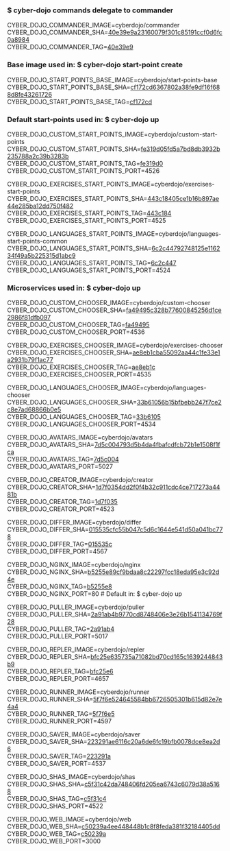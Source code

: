 ### $ cyber-dojo commands delegate to commander

CYBER_DOJO_COMMANDER_IMAGE=cyberdojo/commander  
CYBER_DOJO_COMMANDER_SHA=[40e39e9a23160079f301c85191ccf0d6fc0a8984](https://github.com/cyber-dojo/commander/commit/40e39e9a23160079f301c85191ccf0d6fc0a8984)  
CYBER_DOJO_COMMANDER_TAG=[40e39e9](https://hub.docker.com/layers/cyberdojo/commander/40e39e9/images/sha256-8dcf3eeb2f70ab8c1178a188dd8550954b3f05b2a3252ef9b14909ea69954723)  

### Base image used in: $ cyber-dojo start-point create

CYBER_DOJO_START_POINTS_BASE_IMAGE=cyberdojo/start-points-base  
CYBER_DOJO_START_POINTS_BASE_SHA=[cf172cd6367802a38fe9df16f688d8fe43261726](https://github.com/cyber-dojo/start-points-base/commit/cf172cd6367802a38fe9df16f688d8fe43261726)  
CYBER_DOJO_START_POINTS_BASE_TAG=[cf172cd](https://hub.docker.com/layers/cyberdojo/start-points-base/cf172cd/images/sha256-4d5e26de87fbfdb6ee3869050d5d61b81e6c1db069aa0ebecb9a344bebfe8cd8)  

### Default start-points used in: $ cyber-dojo up

CYBER_DOJO_CUSTOM_START_POINTS_IMAGE=cyberdojo/custom-start-points  
CYBER_DOJO_CUSTOM_START_POINTS_SHA=[fe319d05fd5a7bd8db3932b235788a2c39b3283b](https://github.com/cyber-dojo/custom-start-points/commit/fe319d05fd5a7bd8db3932b235788a2c39b3283b)  
CYBER_DOJO_CUSTOM_START_POINTS_TAG=[fe319d0](https://hub.docker.com/layers/cyberdojo/custom-start-points/fe319d0/images/sha256-b239a8c94f0dfd00380d186a143a5b46519382bf555980b24257ada207091fa5)  
CYBER_DOJO_CUSTOM_START_POINTS_PORT=4526

CYBER_DOJO_EXERCISES_START_POINTS_IMAGE=cyberdojo/exercises-start-points  
CYBER_DOJO_EXERCISES_START_POINTS_SHA=[443c18405ce1b16b897ae44e285ba12dd750f482](https://github.com/cyber-dojo/exercises-start-points/commit/443c18405ce1b16b897ae44e285ba12dd750f482)  
CYBER_DOJO_EXERCISES_START_POINTS_TAG=[443c184](https://hub.docker.com/layers/cyberdojo/exercises-start-points/443c184/images/sha256-839724467fbc1619be0fe057877bbe6cbf170a575f68deaa59ee14425b5d354d)  
CYBER_DOJO_EXERCISES_START_POINTS_PORT=4525

CYBER_DOJO_LANGUAGES_START_POINTS_IMAGE=cyberdojo/languages-start-points-common  
CYBER_DOJO_LANGUAGES_START_POINTS_SHA=[6c2c44792748125e116234f49a5b225315d1abc9](https://github.com/cyber-dojo/languages-start-points/commit/6c2c44792748125e116234f49a5b225315d1abc9)  
CYBER_DOJO_LANGUAGES_START_POINTS_TAG=[6c2c447](https://hub.docker.com/layers/cyberdojo/languages-start-points-common/6c2c447/images/sha256-a23d76464b29c837fbf6a0d06645c3c52400d64eef1de30e761f7110f78c66c8)  
CYBER_DOJO_LANGUAGES_START_POINTS_PORT=4524

### Microservices used in: $ cyber-dojo up

CYBER_DOJO_CUSTOM_CHOOSER_IMAGE=cyberdojo/custom-chooser  
CYBER_DOJO_CUSTOM_CHOOSER_SHA=[fa49495c328b77600845256d1ce2986f81dfb097](https://github.com/cyber-dojo/custom-chooser/commit/fa49495c328b77600845256d1ce2986f81dfb097)  
CYBER_DOJO_CUSTOM_CHOOSER_TAG=[fa49495](https://hub.docker.com/layers/cyberdojo/custom-chooser/fa49495/images/sha256-794b54df8a973c7188a19879dce14e8d3bf826758a02236ca02d220812d8a26a)  
CYBER_DOJO_CUSTOM_CHOOSER_PORT=4536

CYBER_DOJO_EXERCISES_CHOOSER_IMAGE=cyberdojo/exercises-chooser  
CYBER_DOJO_EXERCISES_CHOOSER_SHA=[ae8eb1cba55092aa44c1fe33e1a2931b79f1ac77](https://github.com/cyber-dojo/exercises-chooser/commit/ae8eb1cba55092aa44c1fe33e1a2931b79f1ac77)  
CYBER_DOJO_EXERCISES_CHOOSER_TAG=[ae8eb1c](https://hub.docker.com/layers/cyberdojo/exercises-chooser/ae8eb1c/images/sha256-68cde21306814e19830ba10070598a1dfe776de6f2ee76cf0dca6aab26c8fafd)  
CYBER_DOJO_EXERCISES_CHOOSER_PORT=4535

CYBER_DOJO_LANGUAGES_CHOOSER_IMAGE=cyberdojo/languages-chooser  
CYBER_DOJO_LANGUAGES_CHOOSER_SHA=[33b61056b15bfbebb247f7ce2c8e7ad68866b0e5](https://github.com/cyber-dojo/languages-chooser/commit/33b61056b15bfbebb247f7ce2c8e7ad68866b0e5)  
CYBER_DOJO_LANGUAGES_CHOOSER_TAG=[33b6105](https://hub.docker.com/layers/cyberdojo/languages-chooser/33b6105/images/sha256-10a56f41aa824e86d413d6e16e5a7d9ee6e39536d3fdacbe0631b40d33e730a4)  
CYBER_DOJO_LANGUAGES_CHOOSER_PORT=4534

CYBER_DOJO_AVATARS_IMAGE=cyberdojo/avatars  
CYBER_DOJO_AVATARS_SHA=[7d5c004793d5b4da4fbafcdfcb72b1e1508f1fca](https://github.com/cyber-dojo/avatars/commit/7d5c004793d5b4da4fbafcdfcb72b1e1508f1fca)  
CYBER_DOJO_AVATARS_TAG=[7d5c004](https://hub.docker.com/layers/cyberdojo/avatars/7d5c004/images/sha256-43cd988d9329a661e2cfde36160462a7b2424f78693b91b62235ee8e9bfde3be)  
CYBER_DOJO_AVATARS_PORT=5027

CYBER_DOJO_CREATOR_IMAGE=cyberdojo/creator  
CYBER_DOJO_CREATOR_SHA=[1d7f0354dd2f0f4b32c911cdc4ce717273a4481b](https://github.com/cyber-dojo/creator/commit/1d7f0354dd2f0f4b32c911cdc4ce717273a4481b)  
CYBER_DOJO_CREATOR_TAG=[1d7f035](https://hub.docker.com/layers/cyberdojo/creator/1d7f035/images/sha256-802a9aaee3a8e126fcb2014e6f45e4090d574eb9200c17c49db177b734b4a5a5)  
CYBER_DOJO_CREATOR_PORT=4523

CYBER_DOJO_DIFFER_IMAGE=cyberdojo/differ  
CYBER_DOJO_DIFFER_SHA=[015535cfc55b047c5d6c1644e541d50a041bc778](https://github.com/cyber-dojo/differ/commit/015535cfc55b047c5d6c1644e541d50a041bc778)  
CYBER_DOJO_DIFFER_TAG=[015535c](https://hub.docker.com/layers/cyberdojo/differ/015535c/images/sha256-5af72ae7be9d3dc36689adc37b8de0495c5d700bf8aa7509b46fd4b8e96dd7f7)  
CYBER_DOJO_DIFFER_PORT=4567

CYBER_DOJO_NGINX_IMAGE=cyberdojo/nginx  
CYBER_DOJO_NGINX_SHA=[b5255e89cf9bdaa8c22297fcc18eda95e3c92d4e](https://github.com/cyber-dojo/nginx/commit/b5255e89cf9bdaa8c22297fcc18eda95e3c92d4e)  
CYBER_DOJO_NGINX_TAG=[b5255e8](https://hub.docker.com/layers/cyberdojo/nginx/b5255e8/images/sha256-d7284b35ba32a17251e0cb36c6651b00a3b6190c307013cfa94763866d370636)  
CYBER_DOJO_NGINX_PORT=80 # Default in: $ cyber-dojo up

CYBER_DOJO_PULLER_IMAGE=cyberdojo/puller  
CYBER_DOJO_PULLER_SHA=[2a91ab4b9770cd8748406e3e26b1541134769f28](https://github.com/cyber-dojo/puller/commit/2a91ab4b9770cd8748406e3e26b1541134769f28)  
CYBER_DOJO_PULLER_TAG=[2a91ab4](https://hub.docker.com/layers/cyberdojo/puller/2a91ab4/images/sha256-d998d59408f16bb0b2c66728efbe529d8bbb75aaf5149b44668ee7c056a4403d)  
CYBER_DOJO_PULLER_PORT=5017

CYBER_DOJO_REPLER_IMAGE=cyberdojo/repler  
CYBER_DOJO_REPLER_SHA=[bfc25e635735a71082bd70cd165c1639244843b9](https://github.com/cyber-dojo/repler/commit/bfc25e635735a71082bd70cd165c1639244843b9)  
CYBER_DOJO_REPLER_TAG=[bfc25e6](https://hub.docker.com/layers/cyberdojo/repler/bfc25e6/images/sha256-79d22efd91800e6fde05d9daca88c07cf029504c4c9a7474267094daef3c5075)  
CYBER_DOJO_REPLER_PORT=4657

CYBER_DOJO_RUNNER_IMAGE=cyberdojo/runner  
CYBER_DOJO_RUNNER_SHA=[5f7f6e524645584bb6726505301b615d82e7e4a4](https://github.com/cyber-dojo/runner/commit/5f7f6e524645584bb6726505301b615d82e7e4a4)  
CYBER_DOJO_RUNNER_TAG=[5f7f6e5](https://hub.docker.com/layers/cyberdojo/runner/5f7f6e5/images/sha256-db8ea8c2f8958f278a8c4c90f8286da0cb0513ce97db2273466dad8ed0c83405)  
CYBER_DOJO_RUNNER_PORT=4597

CYBER_DOJO_SAVER_IMAGE=cyberdojo/saver  
CYBER_DOJO_SAVER_SHA=[223291ae6116c20a6de6fc19bfb0078dce8ea2d6](https://github.com/cyber-dojo/saver/commit/223291ae6116c20a6de6fc19bfb0078dce8ea2d6)  
CYBER_DOJO_SAVER_TAG=[223291a](https://hub.docker.com/layers/cyberdojo/saver/223291a/images/sha256-aab4e2130fb85a21742661e5051dc194971addc993f738679baca114fc6f84a6)  
CYBER_DOJO_SAVER_PORT=4537

CYBER_DOJO_SHAS_IMAGE=cyberdojo/shas  
CYBER_DOJO_SHAS_SHA=[c5f31c42da748406fd205ea6743c6079d38a5168](https://github.com/cyber-dojo/shas/commit/c5f31c42da748406fd205ea6743c6079d38a5168)  
CYBER_DOJO_SHAS_TAG=[c5f31c4](https://hub.docker.com/layers/cyberdojo/shas/c5f31c4/images/sha256-4a3484e35100b05b0081c9468f4e122cf7be024ce92eda5c00fbb4070a1c6c62)  
CYBER_DOJO_SHAS_PORT=4522

CYBER_DOJO_WEB_IMAGE=cyberdojo/web  
CYBER_DOJO_WEB_SHA=[c50239a4ee448448b1c8f8feda381f32184405dd](https://github.com/cyber-dojo/web/commit/c50239a4ee448448b1c8f8feda381f32184405dd)  
CYBER_DOJO_WEB_TAG=[c50239a](https://hub.docker.com/layers/cyberdojo/web/c50239a/images/sha256-e5c595e5faf32f786f80b96f9eec640c54b44e4871edc60e45d0738a409004df)  
CYBER_DOJO_WEB_PORT=3000

